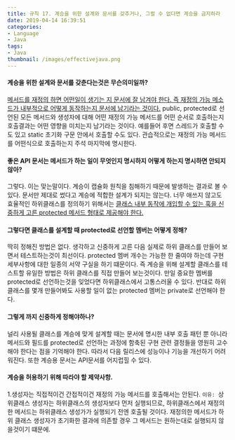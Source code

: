 ```yaml
---
title: 규칙 17. 계승을 위한 설계와 문서를 갖추거나, 그럴 수 없다면 계승을 금지하라
date: 2019-04-14 16:39:51
categories:
- Language
- Java
tags:
- Java
thumbnail: /images/effectivejava.png
---
```



#### 계승을 위한 설계와 문서를 갖춘다는것은 무슨의미일까?
<u>메서드를 재정의 하면 어떤일이 생기는 지 문서에 잘 남겨야 한다. 즉 재정의 가능 메소드가 내부적으로 어떻게 동작하는지 문서에 남기라는 것이다.</u> public, protected로 선언된 모든 메서드와 생성자에 대해 어떤 재정의 가능 메서드를 어떤 순서로 호출하는지 호출결과는 어떤 영향을 미치는지 남기라는 것이다.
예를들어 후면 스레드가 호출할 수도 있고 static 초기화 구문 안에서 호출할 수도 있다. 관습적으로는 재정의 가능 메서드를 어떤식으로 호출하는지 주석 마지막에 명시한다.

#### 좋은 API 문서는 메서드가 하는 일이 무엇인지 명시하지 어떻게 하는지 명시하면 안되지 않아?
그렇다. 이는 맞는말이다. 계승이 캡슐화 원칙을 침해하기 때문에 발생하는 결과로 볼 수 있다. 문서만 제대로 썼다고 계승에 적합한 설계가 되지는 않는다. 너무 애쓰지 않고도 효율적인 하위클래스를 정의하기 위해서는 <u>클래스 내부 동작에 개입할 수 있는 훅을 신중하게 고른 protected 메서드 형태로 제공해야 한다.</u>

#### 그렇다면 클래스를 설계할 때 protected로 선언할 멤버는 어떻게 정해?
딱히 정해진 방법은 없다. 생각하고 신중하게 고른 다음 실제로 하위 클래스를 만들어 보면서 테스트하는것이 최선이다. protected 멤버 개수는 가능한 한 줄여야 하는데 구현 세부사항에 대한 일종의 서약 구실을 하기 떄문이다.
즉 계승을 위해 설계할 클래스를 테스트할 유일한 방법은 하위 클래스를 직접 만들어 보는것이다. 만일 중요한 멤버를 protected로 선언하는것을 잊었다면 하위클래스에서 고통스러울 수 있다. 반대로 하위 클래스를 몇개 만들어봐도 사용할 일이 없는 protected 멤버는 private로 선언해야 한다.

#### 그렇게 까지 신중하게 정해야하나?
널리 사용될 클래스를 계승에 맞게 설계할 때는 문서에 명시한 내부 호출 패턴 뿐 아니라 메서드와 필드를 protected로 선언하는 과정에 함축된 구현 관련 결정들을 영원히 고수해야 한다는 점을 기억해야 한다. 따라서 다음 릴리스에 성능이나 기능을 개선하기 어려워진다.
또한 계승용 문서는 API문서를 어지럽힐 수 있다.

#### 계승을 허용하기 위해 따라야 할 제약사항.
1.생성자는 직접적이건 간접적이건 재정의 가능 메서드를 호출해서는 안된다.
`이유: `상위클래스 생성자는 하위클래스의 생성자보다 먼저 실행되므로, 하위클래스에서 재정의한 메서드는 하위클래스 생성가가 실행되기 전엔 호출될 것이다. 재정의한 메서드가 하위 클래스 생성자가 초기화한 결과에 의존할 경우 그 메서드는 원하는대로 실행되지 않을것이기 떄문에.
